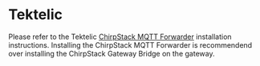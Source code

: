 # Tektelic

Please refer to the Tektelic [ChirpStack MQTT Forwarder](../../chirpstack-mqtt-forwarder/install/tektelic.md)
installation instructions. Installing the ChirpStack MQTT Forwarder
is recommendend over installing the ChirpStack Gateway Bridge on
the gateway.

